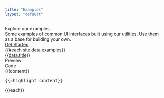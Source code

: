 ```yaml
---
title: "Examples"
layout: "default"
---
```


<div class="flex justify-between pt-16 pb-12 md:pt-20 md:pb-16">
    <div class="w-full">
        <div class="max-w-3xl font-crimson text-6xl md:text-7xl leading-none mb-4">
            <span class="font-medium tracking-tight text-gray-950">Explore our examples.</span>
        </div>
        <div class="max-w-xl mt-0 mb-8 text-xl leading-relaxed">
            <span class="text-gray-700">Some examples of common UI interfaces built using our utilities. Use them as a base for building your own.</span>
        </div>
        <div class="flex items-center gap-2">
            <a href="/docs/installation" class="flex items-center px-4 py-3 rounded-lg bg-gray-900 hover:bg-gray-950 text-white no-underline cursor-pointer">
                <span class="font-medium text-sm">Get Started</span>
            </a>
        </div>
    </div>
</div>

<div class="">
{{#each site.data.examples}}
    <a name="{{name}}" class=""></a>
    <div data-role="example" data-example-name="{{name}}" class="mb-16">
        <div class="flex items-center mb-3">
            <div class="text-lg font-medium">
                <a href="#{{name}}" class="hover:underline">{{data.title}}</a>
            </div>
            <div class="ml-auto">
                <div data-role="example:tabs" class="p-1 bg-gray-100 rounded-lg text-sm flex gap-1 font-medium">
                    <div data-tab="preview" class="bg-white shadow-sm rounded-md px-2 py-1 cursor-pointer">Preview</div>
                    <div data-tab="code" class="rounded-md px-2 py-1 cursor-pointer">Code</div>
                </div>
            </div>
        </div>
        <div class="block w-full border-1 border-gray-200 rounded-lg overflow-hidden shadow-sm">
            <div data-example-mode="preview" class="hidden" style="display:block;">{{!content}}</div>
            <div data-example-mode="code" class="hidden">
                <pre class="w-full bg-gray-950 font-mono text-xs leading-relaxed text-white overflow-auto p-4" style="max-height:600px;">{{=highlight content}}</pre>
            </div>
        </div>
    </div>
{{/each}}
</div>

<script type="text/javascript">
    Array.from(document.querySelectorAll(`div[data-role="example"]`)).forEach(parent => {
        Array.from(parent.querySelectorAll(`div[data-tab]`)).forEach(tabElement => {
            tabElement.addEventListener("click", () => {
                Array.from(tabElement.parentElement.children).forEach(tab => tab.classList.remove("bg-white", "shadow-sm"));
                Array.from(parent.querySelectorAll(`div[data-example-mode]`)).forEach(el => el.style.display = "");
                tabElement.classList.add("bg-white", "shadow-sm");
                parent.querySelector(`div[data-example-mode="${tabElement.dataset.tab}"]`).style.display = "block";
            });
        });
    });
</script>
